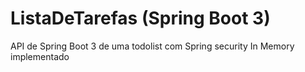 # ListaDeTarefas (Spring Boot 3)
 API de Spring Boot 3 de uma todolist com Spring security In Memory implementado
